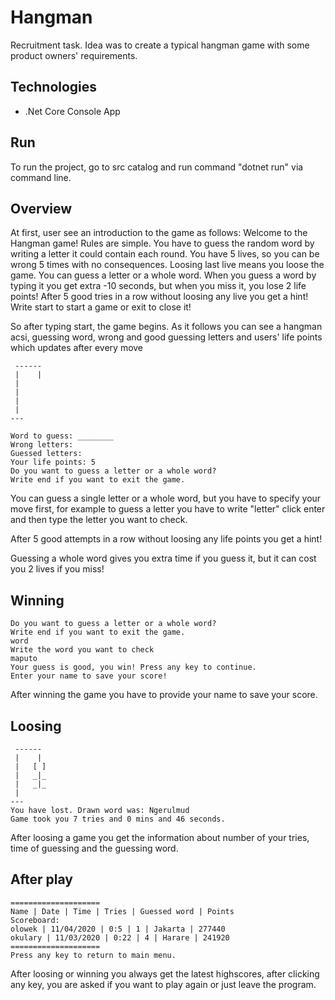 
# Hangman
Recruitment task.
Idea was to create a typical hangman game with some product owners' requirements.

## Technologies

 - .Net Core Console App

## Run
To run the project, go to src catalog and run command "dotnet run" via command line.
## Overview
At first, user see an introduction to the game as follows:
Welcome to the Hangman game!
Rules are simple. You have to guess the random word by writing a letter it could contain each round.
You have 5 lives, so you can be wrong 5 times with no consequences.
Loosing last live means you loose the game.
You can guess a letter or a whole word.
When you guess a word by typing it you get extra -10 seconds, but when you miss it, you lose 2 life points!
After 5 good tries in a row without loosing any live you get a hint!
Write start to start a game or exit to close it!

So after typing start, the game begins.
As it follows you can see a hangman acsi, guessing word, wrong and good guessing letters and users' life points which updates after every move

     ------
     |    |
     |
     |
     |
     |
    ---

    Word to guess: ________
    Wrong letters:
    Guessed letters:
    Your life points: 5
    Do you want to guess a letter or a whole word?
    Write end if you want to exit the game.

You can guess a single letter or a whole word, but you have to specify your move first, for example to guess a letter you have to write "letter" click enter and then type the letter you want to check.

After 5 good attempts in a row without loosing any life points you get a hint!

Guessing a whole word gives you extra time if you guess it, but it can cost you 2 lives if you miss!

## Winning

    Do you want to guess a letter or a whole word?
    Write end if you want to exit the game.
    word
    Write the word you want to check
    maputo
    Your guess is good, you win! Press any key to continue.
    Enter your name to save your score!
After winning the game you have to provide your name to save your score.
## Loosing

     ------
     |    |
     |   [ ]
     |   _|_
     |   _|_
     |
    ---
    You have lost. Drawn word was: Ngerulmud
    Game took you 7 tries and 0 mins and 46 seconds.
After loosing a game you get the information about number of your tries, time of guessing and the guessing word.
## After play
    ====================
    Name | Date | Time | Tries | Guessed word | Points
    Scoreboard:
    olowek | 11/04/2020 | 0:5 | 1 | Jakarta | 277440
    okulary | 11/03/2020 | 0:22 | 4 | Harare | 241920
    ====================
    Press any key to return to main menu.
After loosing or winning you always get the latest highscores, after clicking any key, you are asked if you want to play again or just leave the program.
